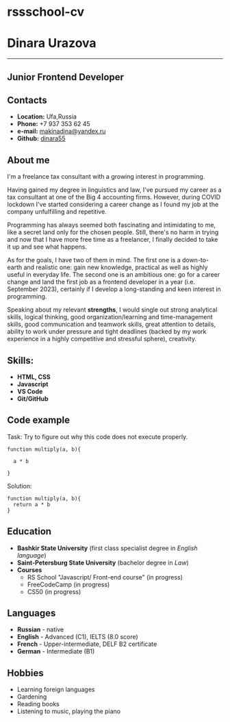 # rssschool-cv

# Dinara Urazova

***
## Junior Frontend Developer

## Contacts
* __Location:__ Ufa,Russia
* __Phone:__ +7 937 353 62 45
* __e-mail:__ makinadina@yandex.ru
* **Github:** [dinara55](https://github.com/dinara55)


## About me

I'm a freelance tax consultant with a growing interest in programming.

Having gained my degree in linguistics and law, I've pursued my career as a tax consultant at one of the Big 4 accounting firms. However, during COVID lockdown I've started considering a career change as I found my job at the company unfulfilling and repetitive.

Programming has always seemed both fascinating and intimidating to me, like a secret land only for the chosen people. Still, there's no harm in trying and now that I have more free time as a freelancer, I finally decided to take it up and see what happens. 

As for the goals, I have two of them in mind. 
The first one is a down-to-earth and realistic one: gain new knowledge, practical as well as highly useful in everyday life. 
The second one is an ambitious one: go for a career change and land the first job as a frontend developer in a year (i.e. September 2023), certainly if I develop a long-standing and keen interest in programming.

Speaking about my relevant **strengths**, I would single out strong analytical skills, logical thinking, good organization/learning and time-management skills, good communication and teamwork skills, great attention to details, ability to work under pressure and tight deadlines (backed by my work experience in a highly competitive and stressful sphere), creativity.
## Skills:
* __HTML, CSS__
* __Javascript__
* __VS Code__
* __Git/GitHub__

## Code example
Task: Try to figure out why this code does not execute properly. 

```
function multiply(a, b){

  a * b

}
```

Solution:

```
function multiply(a, b){
  return a * b
}

```
## Education
* __Bashkir State University__ (first class specialist degree in *English language*)
* __Saint-Petersburg State University__ (bachelor degree in *Law*)
* __Courses__
    * RS School "Javascript/ Front-end course" (in progress) 
    * FreeCodeCamp (in progress)
    * CS50 (in progress)


## Languages
* __Russian__ - native
* __English__ - Advanced (C1), IELTS (8.0 score)
* __French__ - Upper-intermediate, DELF B2 certificate
* __German__ - Intermediate (B1)

## Hobbies
* Learning foreign languages
* Gardening
* Reading books
* Listening to music, playing the piano